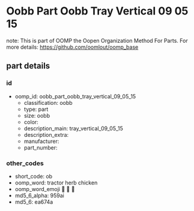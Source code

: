 # Oobb Part Oobb Tray Vertical 09 05 15  

note: This is part of OOMP the Oopen Organization Method For Parts. For more details: https://github.com/oomlout/oomp_base

##  part details





### id
* oomp_id: oobb_part_oobb_tray_vertical_09_05_15
  * classification: oobb
  * type: part
  * size: oobb
  * color: 
  * description_main: tray_vertical_09_05_15
  * description_extra: 
  * manufacturer: 
  * part_number: 

### other_codes
* short_code: ob
* oomp_word: tractor herb chicken
* oomp_word_emoji :tractor: :herb: :chicken:
* md5_6_alpha: 959ai
* md5_6: ea674a